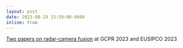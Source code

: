 ```yaml
---
layout: post
date: 2023-08-29 15:59:00-0400
inline: true
---
```

<a href="https://av.dfki.de/2023/08/dfki-av-stellantis-collaboration-on-radar-camera-fusion-papers-at-gcpr-and-eusipco/"> Two papers on radar-camera fusion</a> at GCPR 2023 and EUSIPCO 2023

